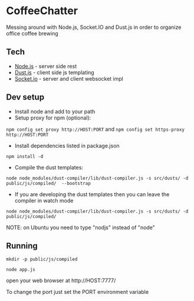 CoffeeChatter
=============

Messing around with Node.js, Socket.IO and Dust.js in order to organize office coffee brewing

Tech 
---- 
+ [Node.js](http://nodejs.org/) - server side rest 
+ [Dust.js](http://akdubya.github.io/dustjs/) - client side js templating 
+ [Socket.io](http://socket.io/) - server and client websocket impl 

Dev setup
------------------------
- Install node and add to your path
- Setup proxy for npm (optional): 

`npm config set proxy http://HOST:PORT` and `npm config set https-proxy http://HOST:PORT`
- Install dependencies listed in package.json

`npm install -d`
- Compile the dust templates: 

`node node_modules/dust-compiler/lib/dust-compiler.js -s src/dusts/ -d public/js/compiled/  --bootstrap`
- If you are developing the dust templates then you can leave the compiler in watch mode

`node node_modules/dust-compiler/lib/dust-compiler.js -s src/dusts/ -d public/js/compiled/`

NOTE: on Ubuntu you need to type "nodjs" instead of "node"

Running
-------
`mkdir -p public/js/compiled`

`node app.js`

open your web browser at http://HOST:7777/

To change the port just set the PORT environment variable
